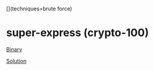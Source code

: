 [](ctf=mma-ctf-2016)
[](type=crypto)
[](tags=substitution)
[](tools=)
[](techniques=brute force)

# super-express (crypto-100)

[Binary](../super_express.7z-eae5a801032c7b6866aa790ad11c7a30c133b160df4997e2323fead2ec7fe15a)

[Solution](decrypt.py)
